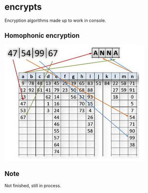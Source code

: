 # encrypts

Encryption algorithms made up to work in console.

## Homophonic encryption

![text](img1.PNG)

## Note

Not finished, still in process.

